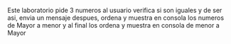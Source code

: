 Este laboratorio pide 3 numeros al usuario 
verifica si son iguales y de ser asi, envia un mensaje
despues, ordena y muestra en consola los numeros de Mayor a menor
y al final los ordena y muestra en consola de menor a Mayor


